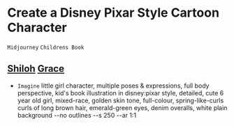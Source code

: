 # Create a Disney Pixar Style Cartoon Character 
`Midjourney` `Childrens Book`

## [Shiloh](https://www.midjourney.com/app/jobs/53294a1d-c789-404f-8924-c9c3c16d762f/) [Grace](https://www.midjourney.com/app/jobs/9f0241f4-f262-469e-8f13-8941c2d0905b/)
  - `Imagine` little girl character, multiple poses & expressions, full body perspective, kid's book illustration in disney:pixar style, detailed, cute 6 year old girl, mixed-race, golden skin tone, full-colour, spring-like-curls curls of long brown hair, emerald-green eyes, denim overalls, white plain background --no outlines --s 250 --ar 1:1
